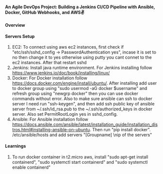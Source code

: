<h4>An Agile DevOps Project: Building a Jenkins CI/CD Pipeline with Ansible, Docker, GitHub Webhooks, and AWS✌️</h4>

#### Overview 

#### Servers Setup
1. EC2: To connect using aws ec2 instances, first check if "etc/ssh/sshd_config -> PasswordAuthentication yes", incase it is set to no then change it to yes otherwise using putty you cant connet to the ec2 instances. After that restart sshd
1. Jenkins: Install java runtime environment. For Jenkins installing follow https://www.jenkins.io/doc/book/installing/linux/
3. Docker: For Docker installation follow https://docs.docker.com/engine/install/ubuntu/. After installing add user to docker group using "sudo usermod -aG docker $username" and refresh group using "newgrp docker" then you can use docker commands without error. Also to make sure ansible can ssh to docker server I need run "ssh-keygen", and then add ssh public key of ansible server from ~/.ssh/id_rsa.pub to the ~/.ssh/authorized_keys in docker server. Also set PermitRootLogin yes in sshd_config.
4. Ansible: For Ansible installation follow https://docs.ansible.com/ansible/latest/installation_guide/installation_distros.html#installing-ansible-on-ubuntu. Then run "pip install docker". /etc/ansible/hosts and add servers "[Groupname] \nip of the servers"

#### Learnings
1. To run docker container in t2.micro aws, install "sudo apt-get install containerd", "sudo systemctl start containerd" and "sudo systemctl enable containerd"

